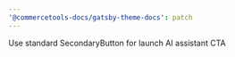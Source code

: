 ```yaml
---
'@commercetools-docs/gatsby-theme-docs': patch
---
```


Use standard SecondaryButton for launch AI assistant CTA
